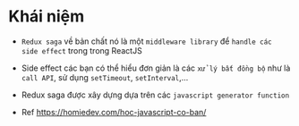 # Khái niệm 
+ `Redux saga` về bản chất nó là một `middleware library` để `handle các side effect` trong trong ReactJS 
+ Side effect các bạn có thể hiểu đơn giản là các `xử lý bất đồng bộ` như là `call API`, sử dụng `setTimeout`, `setInterval`,…

+ Redux saga được xây dựng dựa trên các `javascript generator function`



+ Ref
https://homiedev.com/hoc-javascript-co-ban/